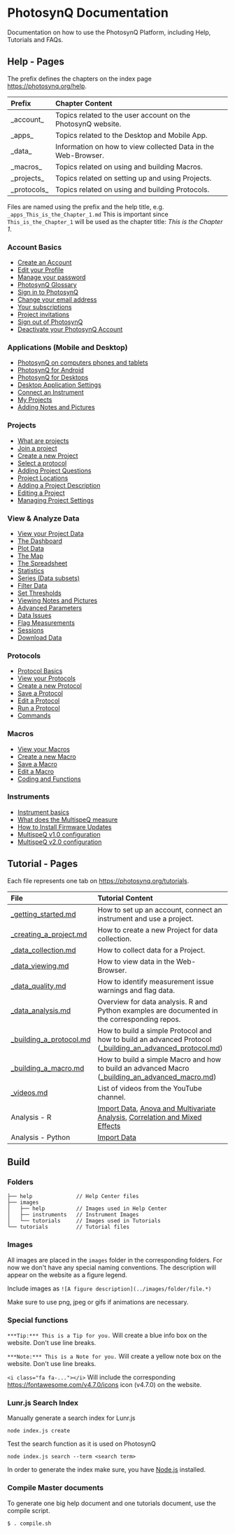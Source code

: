# PhotosynQ Documentation
Documentation on how to use the PhotosynQ Platform, including Help, Tutorials and FAQs.

## Help - Pages

The prefix defines the chapters on the index page <https://photosynq.org/help>.

| Prefix | Chapter Content |
| :-- | :-- |
| \_account\_ | Topics related to the user account on the PhotosynQ website. |
| \_apps\_ | Topics related to the Desktop and Mobile App. |
| \_data\_ | Information on how to view collected Data in the Web-Browser. |
| \_macros\_ | Topics related on using and building Macros. |
| \_projects\_ | Topics related on setting up and using Projects.|
| \_protocols\_ | Topics related on using and building Protocols. |

Files are named using the prefix and the help title, e.g. `_apps_This_is_the_Chapter_1.md` This is important since `This_is_the_Chapter_1` will be used as the chapter title: _This is the Chapter 1_.

### Account Basics

+ [Create an Account](help/_account_Create_an_Account.md)
+ [Edit your Profile](help/_account_Edit_your_Profile.md)
+ [Manage your password](help/_account_Manage_your_password.md)
+ [PhotosynQ Glossary](help/_account_PhotosynQ_Glossary.md)
+ [Sign in to PhotosynQ](help/_account_Sign_in_to_PhotosynQ.md)
+ [Change your email address](help/_account_Change_your_email_address.md)
+ [Your subscriptions](help/_account_Your_subscriptions.md)
+ [Project invitations](help/_account_Project_invitations.md)
+ [Sign out of PhotosynQ](help/_account_Sign_out_of_PhotosynQ.md)
+ [Deactivate your PhotosynQ Account](help/_account_Deactivate_your_PhotosynQ_Account.md)

### Applications (Mobile and Desktop)

+ [PhotosynQ on computers phones and tablets](help/_apps_PhotosynQ_on_computers_phones_and_tablets.md)
+ [PhotosynQ for Android](help/_apps_PhotosynQ_for_Android.md)
+ [PhotosynQ for Desktops](help/_apps_PhotosynQ_for_Desktops.md)
+ [Desktop Application Settings](help/_apps_Desktop_Application_Settings.md)
+ [Connect an Instrument](help/_apps_Connect_an_Instrument.md)
+ [My Projects](help/_apps_My_Projects.md)
+ [Adding Notes and Pictures](help/_apps_Adding_Notes_and_Pictures.md)

### Projects

+ [What are projects](help/_projects_What_are_projects.md)
+ [Join a project](help/_projects_Join_a_project.md)
+ [Create a new Project](help/_projects_Create_a_new_Project.md)
+ [Select a protocol](help/_projects_Select_a_protocol.md)
+ [Adding Project Questions](help/_projects_Adding_Project_Questions.md)
+ [Project Locations](help/_projects_Project_Locations.md)
+ [Adding a Project Description](help/_projects_Adding_a_Project_Description.md)
+ [Editing a Project](help/_projects_Editing_a_Project.md)
+ [Managing Project Settings](help/_projects_Managing_Project_Settings.md)

### View & Analyze Data
+ [View your Project Data](help/_data_View_your_Project_Data.md)
+ [The Dashboard](help/_data_The_Dashboard.md)
+ [Plot Data](help/_data_Plot_Data.md)
+ [The Map](help/_data_The_Map.md)
+ [The Spreadsheet](help/_data_The_Spreadsheet.md)
+ [Statistics](help/_data_Statistics.md)
+ [Series (Data subsets)](help/_data_Series_Data_subsets.md)
+ [Filter Data](help/_data_Filter_Data.md)
+ [Set Thresholds](help/_data_Set_Thresholds.md)
+ [Viewing Notes and Pictures](help/_data_Viewing_Notes_and_Pictures.md)
+ [Advanced Parameters](help/_data_Advanced_Parameters.md)
+ [Data Issues](help/_data_Data_Issues.md)
+ [Flag Measurements](help/_data_Flag_Measurements.md)
+ [Sessions](help/_data_Sessions.md)
+ [Download Data](help/_data_Download_Data.md)

### Protocols

+ [Protocol Basics](help/_protocols_Protocol_Basics.md)
+ [View your Protocols](help/_protocols_View_your_Protocols.md)
+ [Create a new Protocol](help/_protocols_Create_a_new_Protocol.md)
+ [Save a Protocol](help/_protocols_Save_a_Protocol.md)
+ [Edit a Protocol](help/_protocols_Edit_a_Protocol.md)
+ [Run a Protocol](help/_protocols_Run_a_Protocol.md)
+ [Commands](help/_protocols_Commands.md)

### Macros

+ [View your Macros](help/_macros_View_your_Macros.md)
+ [Create a new Macro](help/_macros_Create_a_new_Macro.md)
+ [Save a Macro](help/_macros_Save_a_Macro.md)
+ [Edit a Macro](help/_macros_Edit_a_Macro.md)
+ [Coding and Functions](help/_macros_Coding_and_Functions.md)

### Instruments

+ [Instrument basics](help/_instruments_Instrument_basics.md)
+ [What does the MultispeQ measure](help/_instruments_What_does_the_MultispeQ_measure.md)
+ [How to Install Firmware Updates](help/_instruments_How_to_Install_Firmware_Updates.md)
+ [MultispeQ v1.0 configuration](help/_instruments_MultispeQ_v1.0_configuration.md)
+ [MultispeQ v2.0 configuration](help/_instruments_MultispeQ_v2.0_configuration.md)

## Tutorial - Pages

Each file represents one tab on <https://photosynq.org/tutorials>.

| File | Tutorial Content |
| :-- | :-- |
| [_getting_started.md](tutorials/_getting_started.md) | How to set up an account, connect an instrument and use a project. |
| [_creating_a_project.md](tutorials/_creating_a_project.md) | How to create a new Project for data collection. |
| [_data_collection.md](tutorials/_data_collection.md) | How to collect data for a Project. |
| [_data_viewing.md](tutorials/_data_viewing.md) | How to view data in the Web-Browser. |
| [_data_quality.md](tutorials/_data_quality.md) | How to identify measurement issue warnings and flag data. |
| [_data_analysis.md](tutorials/_data_analysis.md) | Overview for data analysis. R and Python examples are documented in the corresponding repos. |
| [_building_a_protocol.md](tutorials/_building_a_protocol.md) | How to build a simple Protocol and how to build an advanced Protocol  ([_building_an_advanced_protocol.md](tutorials/_building_an_advanced_protocol.md)) |
| [_building_a_macro.md](tutorials/_building_a_macro.md) | How to build a simple Macro and how to build an advanced Macro  ([_building_an_advanced_macro.md](tutorials/_building_an_advanced_macro.md)) |
| [_videos.md](tutorials/_videos.md) | List of videos from the YouTube channel. |
| Analysis - R | [Import Data](tutorials/_r_import_photosynq_data.md), [Anova and Multivariate Analysis](tutorials/_r_anova_and_multivariate_analysis.md), [Correlation and Mixed Effects](tutorials_r_correlation_and_mixed_effects.md/) |
| Analysis - Python | [Import Data](tutorials/_python_connect_python_to_photosynq.md) |

## Build

### Folders

```
├── help              // Help Center files
├── images
│   ├── help          // Images used in Help Center
│   ├── instruments   // Instrument Images
│   └── tutorials     // Images used in Tutorials
└── tutorials         // Tutorial files
```

### Images
All images are placed in the `images` folder in the corresponding folders. For now we don't have any special naming conventions. The description will appear on the website as a figure legend.

Include images as `![A figure description](../images/folder/file.*)`

Make sure to use png, jpeg or gifs if animations are necessary.

### Special functions

`***Tip:*** This is a Tip for you.` Will create a blue info box on the website. Don't use line breaks.

`***Note:*** This is a Note for you.` Will create a yellow note box on the website. Don't use line breaks.

`<i class="fa fa-..."></i>` Will include the corresponding <https://fontawesome.com/v4.7.0/icons> icon (v4.7.0) on the website.

### Lunr.js Search Index

Manually generate a search index for Lunr.js

```shell
node index.js create
```

Test the search function as it is used on PhotosynQ

```shell
node index.js search --term <search term>
```

In order to generate the index make sure, you have [Node.js](https://nodejs.org/) installed.

### Compile Master documents

To generate one big help document and one tutorials document, use the compile script.

```bash
$ . compile.sh
```
